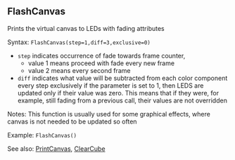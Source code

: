 ## FlashCanvas

Prints the virtual canvas to LEDs with fading attributes

Syntax: `FlashCanvas(step=1,diff=3,exclusive=0)`

* `step` indicates occurrence of fade towards frame counter,
  * value 1 means proceed with fade every new frame
  * value 2 means every second frame
* `diff` indicates what value will be subtracted from each color component every step exclusively if the parameter is set to 1, then LEDS are updated only if their value was zero. This means that if they were, for example, still fading from a previous call, their values are not overridden

Notes: This function is usually used for some graphical effects, where canvas is not needed to be updated so often

Example: `FlashCanvas()`

See also: [PrintCanvas](/api-native-functions/printcanvas.md), [ClearCube](/api-native-functions/clearcube.md)

